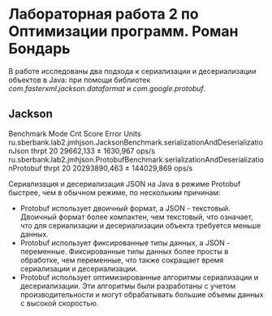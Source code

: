 # Лабораторная работа 2 по Оптимизации программ. Роман Бондарь

В работе исследованы два подхода к сериализации и десериализации объектов в Java: 
при помощи библиотек *com.fasterxml.jackson.dataformat* и *com.google.protobuf*.

## Jackson

Benchmark                                                              Mode  Cnt         Score        Error  Units
ru.sberbank.lab2.jmhjson.JacksonBenchmark.serializationAndDeserializationJson       thrpt   20     29662,133 ±   1630,967  ops/s
ru.sberbank.lab2.jmhjson.ProtobufBenchmark.serializationAndDeserializationProtobuf  thrpt   20  20293890,463 ± 144029,869  ops/s

Сериализация и десериализация JSON на Java в режиме Protobuf быстрее, чем в обычном режиме, по нескольким причинам:
* Protobuf использует двоичный формат, а JSON - текстовый. Двоичный формат более компактен, чем текстовый, что означает, что для сериализации и десериализации объекта требуется меньше данных.
* Protobuf использует фиксированные типы данных, а JSON - переменные. Фиксированные типы данных более просты в обработке, чем переменные, что также сокращает время сериализации и десериализации.
* Protobuf использует оптимизированные алгоритмы сериализации и десериализации. Эти алгоритмы были разработаны с учетом производительности и могут обрабатывать большие объемы данных с высокой скоростью.

